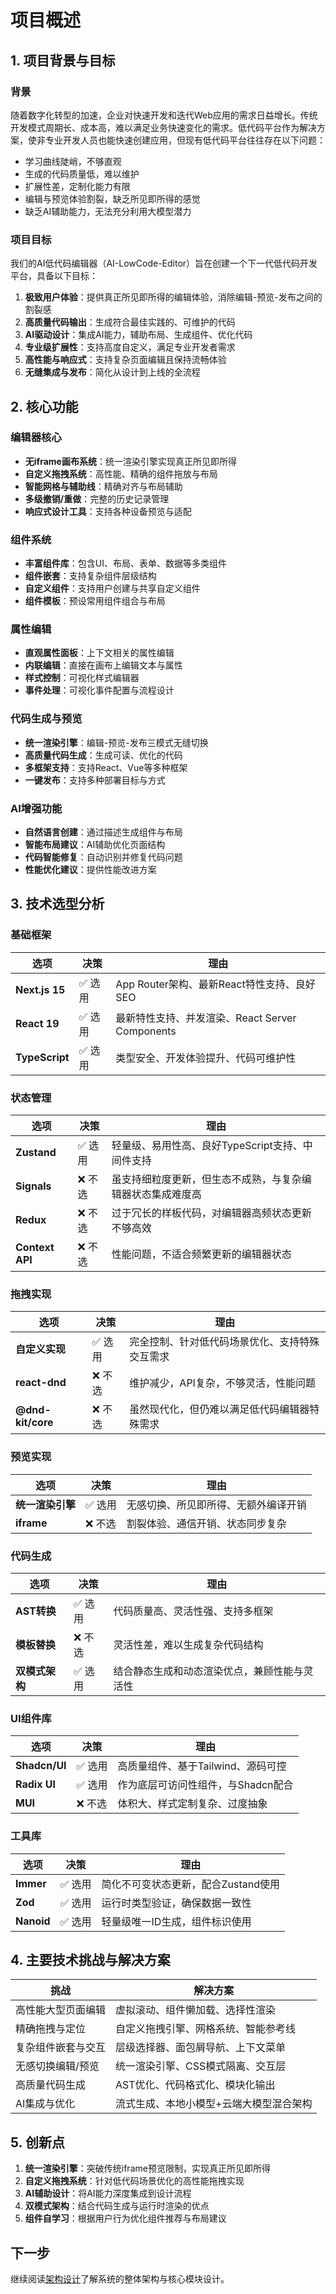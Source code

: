 # 项目概述

## 1. 项目背景与目标

### 背景

随着数字化转型的加速，企业对快速开发和迭代Web应用的需求日益增长。传统开发模式周期长、成本高，难以满足业务快速变化的需求。低代码平台作为解决方案，使非专业开发人员也能快速创建应用，但现有低代码平台往往存在以下问题：

- 学习曲线陡峭，不够直观
- 生成的代码质量低，难以维护
- 扩展性差，定制化能力有限
- 编辑与预览体验割裂，缺乏所见即所得的感觉
- 缺乏AI辅助能力，无法充分利用大模型潜力

### 项目目标

我们的AI低代码编辑器（AI-LowCode-Editor）旨在创建一个下一代低代码开发平台，具备以下目标：

1. **极致用户体验**：提供真正所见即所得的编辑体验，消除编辑-预览-发布之间的割裂感
2. **高质量代码输出**：生成符合最佳实践的、可维护的代码
3. **AI驱动设计**：集成AI能力，辅助布局、生成组件、优化代码
4. **专业级扩展性**：支持高度自定义，满足专业开发者需求
5. **高性能与响应式**：支持复杂页面编辑且保持流畅体验
6. **无缝集成与发布**：简化从设计到上线的全流程

## 2. 核心功能

### 编辑器核心

- **无iframe画布系统**：统一渲染引擎实现真正所见即所得
- **自定义拖拽系统**：高性能、精确的组件拖放与布局
- **智能网格与辅助线**：精确对齐与布局辅助
- **多级撤销/重做**：完整的历史记录管理
- **响应式设计工具**：支持各种设备预览与适配

### 组件系统

- **丰富组件库**：包含UI、布局、表单、数据等多类组件
- **组件嵌套**：支持复杂组件层级结构
- **自定义组件**：支持用户创建与共享自定义组件
- **组件模板**：预设常用组件组合与布局

### 属性编辑

- **直观属性面板**：上下文相关的属性编辑
- **内联编辑**：直接在画布上编辑文本与属性
- **样式控制**：可视化样式编辑器
- **事件处理**：可视化事件配置与流程设计

### 代码生成与预览

- **统一渲染引擎**：编辑-预览-发布三模式无缝切换
- **高质量代码生成**：生成可读、优化的代码
- **多框架支持**：支持React、Vue等多种框架
- **一键发布**：支持多种部署目标与方式

### AI增强功能

- **自然语言创建**：通过描述生成组件与布局
- **智能布局建议**：AI辅助优化页面结构
- **代码智能修复**：自动识别并修复代码问题
- **性能优化建议**：提供性能改进方案

## 3. 技术选型分析

### 基础框架

| 选项 | 决策 | 理由 |
|------|------|------|
| **Next.js 15** | ✅ 选用 | App Router架构、最新React特性支持、良好SEO |
| **React 19** | ✅ 选用 | 最新特性支持、并发渲染、React Server Components |
| **TypeScript** | ✅ 选用 | 类型安全、开发体验提升、代码可维护性 |

### 状态管理

| 选项 | 决策 | 理由 |
|------|------|------|
| **Zustand** | ✅ 选用 | 轻量级、易用性高、良好TypeScript支持、中间件支持 |
| **Signals** | ❌ 不选 | 虽支持细粒度更新，但生态不成熟，与复杂编辑器状态集成难度高 |
| **Redux** | ❌ 不选 | 过于冗长的样板代码，对编辑器高频状态更新不够高效 |
| **Context API** | ❌ 不选 | 性能问题，不适合频繁更新的编辑器状态 |

### 拖拽实现

| 选项 | 决策 | 理由 |
|------|------|------|
| **自定义实现** | ✅ 选用 | 完全控制、针对低代码场景优化、支持特殊交互需求 |
| **react-dnd** | ❌ 不选 | 维护减少，API复杂，不够灵活，性能问题 |
| **@dnd-kit/core** | ❌ 不选 | 虽然现代化，但仍难以满足低代码编辑器特殊需求 |

### 预览实现

| 选项 | 决策 | 理由 |
|------|------|------|
| **统一渲染引擎** | ✅ 选用 | 无感切换、所见即所得、无额外编译开销 |
| **iframe** | ❌ 不选 | 割裂体验、通信开销、状态同步复杂 |

### 代码生成

| 选项 | 决策 | 理由 |
|------|------|------|
| **AST转换** | ✅ 选用 | 代码质量高、灵活性强、支持多框架 |
| **模板替换** | ❌ 不选 | 灵活性差，难以生成复杂代码结构 |
| **双模式架构** | ✅ 选用 | 结合静态生成和动态渲染优点，兼顾性能与灵活性 |

### UI组件库

| 选项 | 决策 | 理由 |
|------|------|------|
| **Shadcn/UI** | ✅ 选用 | 高质量组件、基于Tailwind、源码可控 |
| **Radix UI** | ✅ 选用 | 作为底层可访问性组件，与Shadcn配合 |
| **MUI** | ❌ 不选 | 体积大、样式定制复杂、过度抽象 |

### 工具库

| 选项 | 决策 | 理由 |
|------|------|------|
| **Immer** | ✅ 选用 | 简化不可变状态更新，配合Zustand使用 |
| **Zod** | ✅ 选用 | 运行时类型验证，确保数据一致性 |
| **Nanoid** | ✅ 选用 | 轻量级唯一ID生成，组件标识使用 |

## 4. 主要技术挑战与解决方案

| 挑战 | 解决方案 |
|------|----------|
| 高性能大型页面编辑 | 虚拟滚动、组件懒加载、选择性渲染 |
| 精确拖拽与定位 | 自定义拖拽引擎、网格系统、智能参考线 |
| 复杂组件嵌套与交互 | 层级选择器、面包屑导航、上下文菜单 |
| 无感切换编辑/预览 | 统一渲染引擎、CSS模式隔离、交互层 |
| 高质量代码生成 | AST优化、代码格式化、模块化输出 |
| AI集成与优化 | 流式生成、本地小模型+云端大模型混合架构 |

## 5. 创新点

1. **统一渲染引擎**：突破传统iframe预览限制，实现真正所见即所得
2. **自定义拖拽系统**：针对低代码场景优化的高性能拖拽实现
3. **AI辅助设计**：将AI能力深度集成到设计流程
4. **双模式架构**：结合代码生成与运行时渲染的优点
5. **组件自学习**：根据用户行为优化组件推荐与布局建议

## 下一步

继续阅读[架构设计](./02-架构设计.md)了解系统的整体架构与核心模块设计。 
